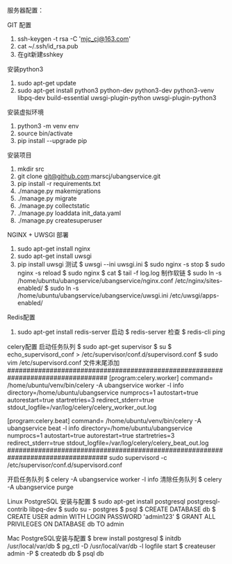 服务器配置：

GIT 配置
1. ssh-keygen -t rsa -C 'mjc_cj@163.com'
2. cat ~/.ssh/id_rsa.pub
3. 在git新建sshkey

安装python3
1. sudo apt-get update
2. sudo apt-get install python3 python-dev python3-dev python3-venv libpq-dev build-essential uwsgi-plugin-python uwsgi-plugin-python3 

安装虚拟环境
1. python3 -m venv env
2. source bin/activate
3. pip install --upgrade pip

安装项目
1. mkdir src
2. git clone git@github.com:marscj/ubangservice.git
3. pip install -r requirements.txt
4. ./manage.py makemigrations
5. ./manage.py migrate
6. ./manage.py collectstatic
7. ./manage.py loaddata init_data.yaml
8. ./manage.py createsuperuser

NGINX + UWSGI 部署
1. sudo apt-get install nginx
2. sudo apt-get install uwsgi
3. pip install uwsgi
测试
$ uwsgi --ini uwsgi.ini
$ sudo nginx -s stop
$ sudo nginx -s reload
$ sudo nginx 
$ cat 
$ tail -f log.log
制作软链
$ sudo ln -s /home/ubuntu/ubangservice/ubangservice/nginx.conf /etc/nginx/sites-enabled/
$ sudo ln -s /home/ubuntu/ubangservice/ubangservice/uwsgi.ini /etc/uwsgi/apps-enabled/

Redis配置
1. sudo apt-get install redis-server
启动
$ redis-server
检查
$ redis-cli ping  

celery配置
启动任务队列
$ sudo apt-get supervisor
$ su 
$ echo_supervisord_conf > /etc/supervisor/conf.d/supervisord.conf
$ sudo vim /etc/supervisord.conf
文件末尾添加
##################################################################################
[program:celery.worker]
command= /home/ubuntu/venv/bin/celery -A ubangservice worker -l info
directory=/home/ubuntu/ubangservice
numprocs=1
autostart=true
autorestart=true
startretries=3
redirect_stderr=true
stdout_logfile=/var/log/celery/celery_worker_out.log

[program:celery.beat]
command= /home/ubuntu/venv/bin/celery -A ubangservice beat -l info
directory=/home/ubuntu/ubangservice
numprocs=1
autostart=true
autorestart=true
startretries=3
redirect_stderr=true
stdout_logfile=/var/log/celery/celery_beat_out.log
##################################################################################
sudo supervisord -c /etc/supervisor/conf.d/supervisord.conf

开启任务队列
$ celery -A ubangservice worker -l info 
清除任务队列
$ celery -A ubangservice purge

Linux PostgreSQL 安装与配置
$ sudo apt-get install postgresql postgresql-contrib libpq-dev
$ sudo su - postgres
$ psql
$ CREATE DATABASE db
$ CREATE USER admin WITH LOGIN PASSWORD 'admin123'
$ GRANT ALL PRIVILEGES ON DATABASE db TO admin

Mac PostgreSQL安装与配置
$ brew install postgresql
$ initdb /usr/local/var/db
$ pg_ctl -D /usr/local/var/db -l logfile start
$ createuser admin -P
$ createdb db
$ psql db

